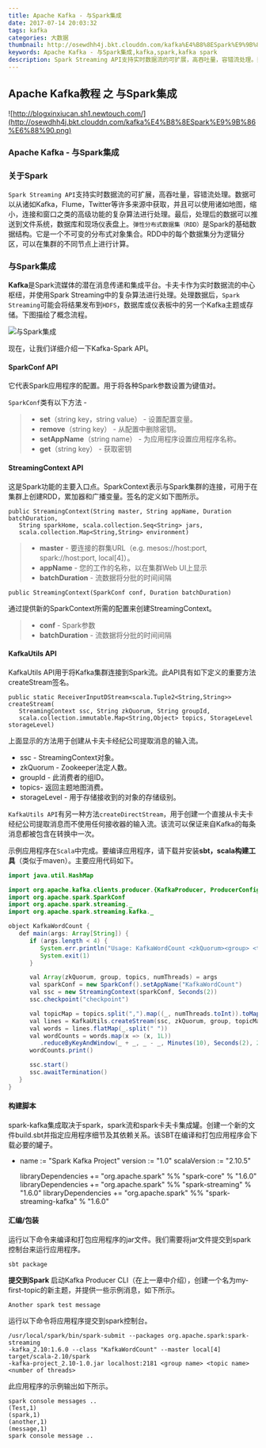 ```yaml
---
title: Apache Kafka - 与Spark集成
date: 2017-07-14 20:03:32
tags: kafka
categories: 大数据
thumbnail: http://osewdhh4j.bkt.clouddn.com/kafka%E4%B8%8ESpark%E9%9B%86%E6%88%90.png
keywords: Apache Kafka - 与Spark集成,kafka,spark,kafka spark
description: Spark Streaming API支持实时数据流的可扩展，高吞吐量，容错流处理。数据可以从诸如Kafka，Flume，Twitter等许多来源中获取，并且可以使用诸如地图，缩小，连接和窗口之类的高级功能的复杂算法进行处理。最后，处理后的数据可以推送到文件系统，数据库和现场仪表盘上。弹性分布式数据集（RDD）是Spark的基础数据结构。它是一个不可变的分布式对象集合。RDD中的每个数据集分为逻辑分区，可以在集群的不同节点上进行计算。
---
```


## Apache Kafka教程  之 与Spark集成

![http://blogxinxiucan.sh1.newtouch.com/](http://osewdhh4j.bkt.clouddn.com/kafka%E4%B8%8ESpark%E9%9B%86%E6%88%90.png)

### Apache Kafka - 与Spark集成

### 关于Spark
`Spark Streaming API`支持实时数据流的可扩展，高吞吐量，容错流处理。数据可以从诸如Kafka，Flume，Twitter等许多来源中获取，并且可以使用诸如地图，缩小，连接和窗口之类的高级功能的复杂算法进行处理。最后，处理后的数据可以推送到文件系统，数据库和现场仪表盘上。`弹性分布式数据集（RDD）`是Spark的基础数据结构。它是一个不可变的分布式对象集合。RDD中的每个数据集分为逻辑分区，可以在集群的不同节点上进行计算。

### 与Spark集成
**Kafka**是Spark流媒体的潜在消息传递和集成平台。卡夫卡作为实时数据流的中心枢纽，并使用Spark Streaming中的复杂算法进行处理。处理数据后，`Spark Streaming`可能会将结果发布到`HDFS`，数据库或仪表板中的另一个Kafka主题或存储。下图描绘了概念流程。

![与Spark集成](http://osewdhh4j.bkt.clouddn.com/integration_spark.jpg)

现在，让我们详细介绍一下Kafka-Spark API。

#### SparkConf API
它代表Spark应用程序的配置。用于将各种Spark参数设置为键值对。

`SparkConf`类有以下方法 -

> - **set**（string key，string value） - 设置配置变量。
> - **remove**（string key） - 从配置中删除密钥。
> - **setAppName**（string name） - 为应用程序设置应用程序名称。
> - **get**（string key） - 获取密钥

#### StreamingContext API
这是Spark功能的主要入口点。SparkContext表示与Spark集群的连接，可用于在集群上创建RDD，累加器和广播变量。签名的定义如下图所示。

    public StreamingContext(String master, String appName, Duration batchDuration, 
       String sparkHome, scala.collection.Seq<String> jars, 
       scala.collection.Map<String,String> environment)

 >- **master** - 要连接的群集URL（e.g. mesos://host:port, spark://host:port, local[4]）。
 >- **appName** - 您的工作的名称，以在集群Web UI上显示
 >- **batchDuration** - 流数据将分批的时间间隔

    public StreamingContext(SparkConf conf, Duration batchDuration)

通过提供新的SparkContext所需的配置来创建StreamingContext。

 >- **conf** - Spark参数
 >- **batchDuration** - 流数据将分批的时间间隔

#### KafkaUtils API
KafkaUtils API用于将Kafka集群连接到Spark流。此API具有如下定义的重要方法createStream签名。

    public static ReceiverInputDStream<scala.Tuple2<String,String>> createStream(
       StreamingContext ssc, String zkQuorum, String groupId,
       scala.collection.immutable.Map<String,Object> topics, StorageLevel storageLevel)

上面显示的方法用于创建从卡夫卡经纪公司提取消息的输入流。

 - ssc - StreamingContext对象。
 - zkQuorum - Zookeeper法定人数。
 - groupId - 此消费者的组ID。
 - topics- 返回主题地图消费。
 - storageLevel - 用于存储接收到的对象的存储级别。

`KafkaUtils API`有另一种方法`createDirectStream`，用于创建一个直接从卡夫卡经纪公司提取消息而不使用任何接收器的输入流。该流可以保证来自Kafka的每条消息都被包含在转换中一次。

示例应用程序在`Scala`中完成。要编译应用程序，请下载并安装**sbt，scala构建工具**（类似于maven）。主要应用代码如下。

```java
import java.util.HashMap

import org.apache.kafka.clients.producer.{KafkaProducer, ProducerConfig, Produc-erRecord}
import org.apache.spark.SparkConf
import org.apache.spark.streaming._
import org.apache.spark.streaming.kafka._

object KafkaWordCount {
   def main(args: Array[String]) {
      if (args.length < 4) {
         System.err.println("Usage: KafkaWordCount <zkQuorum><group> <topics> <numThreads>")
         System.exit(1)
      }

      val Array(zkQuorum, group, topics, numThreads) = args
      val sparkConf = new SparkConf().setAppName("KafkaWordCount")
      val ssc = new StreamingContext(sparkConf, Seconds(2))
      ssc.checkpoint("checkpoint")

      val topicMap = topics.split(",").map((_, numThreads.toInt)).toMap
      val lines = KafkaUtils.createStream(ssc, zkQuorum, group, topicMap).map(_._2)
      val words = lines.flatMap(_.split(" "))
      val wordCounts = words.map(x => (x, 1L))
         .reduceByKeyAndWindow(_ + _, _ - _, Minutes(10), Seconds(2), 2)
      wordCounts.print()

      ssc.start()
      ssc.awaitTermination()
   }
}
```

#### 构建脚本
spark-kafka集成取决于spark，spark流和spark卡夫卡集成罐。创建一个新的文件build.sbt并指定应用程序细节及其依赖关系。该SBT在编译和打包应用程序会下载必要的罐子。

 - name := "Spark Kafka Project" version := "1.0" scalaVersion :=
   "2.10.5"
   
   libraryDependencies += "org.apache.spark" %% "spark-core" % "1.6.0"
   libraryDependencies += "org.apache.spark" %% "spark-streaming" %
   "1.6.0" libraryDependencies += "org.apache.spark" %%
   "spark-streaming-kafka" % "1.6.0"

#### 汇编/包装
运行以下命令来编译和打包应用程序的jar文件。我们需要将jar文件提交到spark控制台来运行应用程序。

    sbt package

**提交到Spark**
启动Kafka Producer CLI（在上一章中介绍），创建一个名为my-first-topic的新主题，并提供一些示例消息，如下所示。

    Another spark test message

运行以下命令将应用程序提交到spark控制台。

    /usr/local/spark/bin/spark-submit --packages org.apache.spark:spark-streaming
    -kafka_2.10:1.6.0 --class "KafkaWordCount" --master local[4] target/scala-2.10/spark
    -kafka-project_2.10-1.0.jar localhost:2181 <group name> <topic name> <number of threads>

此应用程序的示例输出如下所示。

    spark console messages ..
    (Test,1)
    (spark,1)
    (another,1)
    (message,1)
    spark console message ..



